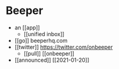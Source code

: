# Beeper

- an [[app]]
  - [[unified inbox]]
- [[go]] beeperhq.com
- [[twitter]] https://twitter.com/onbeeper
  - [[pull]] [[onbeeper]]
- [[announced]] [[2021-01-20]]


